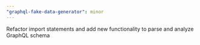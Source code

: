 ```yaml
---
"graphql-fake-data-generator": minor
---
```


Refactor import statements and add new functionality to parse and analyze GraphQL schema
